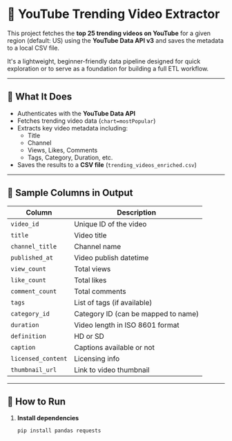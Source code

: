 # 🎥 YouTube Trending Video Extractor

This project fetches the **top 25 trending videos on YouTube** for a given region (default: US) using the **YouTube Data API v3** and saves the metadata to a local CSV file.

It's a lightweight, beginner-friendly data pipeline designed for quick exploration or to serve as a foundation for building a full ETL workflow.

---

## 📌 What It Does

- Authenticates with the **YouTube Data API**
- Fetches trending video data (`chart=mostPopular`)
- Extracts key video metadata including:
  - Title
  - Channel
  - Views, Likes, Comments
  - Tags, Category, Duration, etc.
- Saves the results to a **CSV file** (`trending_videos_enriched.csv`)

---

## 🧪 Sample Columns in Output

| Column           | Description                          |
|------------------|--------------------------------------|
| `video_id`       | Unique ID of the video               |
| `title`          | Video title                          |
| `channel_title`  | Channel name                         |
| `published_at`   | Video publish datetime               |
| `view_count`     | Total views                          |
| `like_count`     | Total likes                          |
| `comment_count`  | Total comments                       |
| `tags`           | List of tags (if available)          |
| `category_id`    | Category ID (can be mapped to name)  |
| `duration`       | Video length in ISO 8601 format      |
| `definition`     | HD or SD                             |
| `caption`        | Captions available or not            |
| `licensed_content` | Licensing info                     |
| `thumbnail_url`  | Link to video thumbnail              |

---

## 🚀 How to Run

1. **Install dependencies**
   ```bash
   pip install pandas requests

